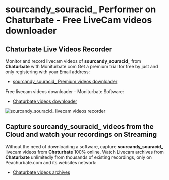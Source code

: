 # sourcandy_souracid_ Performer on Chaturbate - Free LiveCam videos downloader

## Chaturbate Live Videos Recorder

Monitor and record livecam videos of **sourcandy_souracid_** from **Chaturbate** with Moniturbate.com
Get a premium trial for free by just and only registering with your Email address:
* [sourcandy_souracid_ Premium videos downloader](https://moniturbate.com/request-demo-licence-key.html)

Free livecam videos downloader - Moniturbate Software:
* [Chaturbate videos downloader](https://moniturbate.com/moniturbate-download-software.html)

![sourcandy_souracid_ livecam videos recorder](https://peachurnet.com/templates/moniturbate-software.png)


## Capture sourcandy_souracid_ videos from the Cloud and watch your recordings on Streaming

Without the need of downloading a software, capture **sourcandy_souracid_** livecam videos from **Chaturbate** 100% online.
Watch Livecam archives from **Chaturbate** unlimitedly from thousands of existing recordings, only on Peachurbate.com and its websites network:
* [Chaturbate videos archives](https://peachurnet.com/)